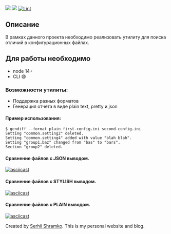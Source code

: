 <a href="https://codeclimate.com/github/Shramkoweb/frontend-project-lvl2/maintainability"><img src="https://api.codeclimate.com/v1/badges/8b6a6d577e7c7699a52f/maintainability" /></a> 
<a href="https://codeclimate.com/github/Shramkoweb/frontend-project-lvl2/test_coverage"><img src="https://api.codeclimate.com/v1/badges/8b6a6d577e7c7699a52f/test_coverage" /></a>
[![Lint](https://github.com/Shramkoweb/frontend-project-lvl2/workflows/Lint/badge.svg)](https://github.com/Shramkoweb/frontend-project-lvl2/actions?query=workflow%3ALint)

## Описание
В рамках данного проекта необходимо реализовать утилиту для поиска отличий в конфигурационных файлах.

## Для работы необходимо
 - node 14+
 - CLI  😄

### Возможности утилиты:

- Поддержка разных форматов
- Генерация отчета в виде plain text, pretty и json


#### Пример использования:

```shell script
$ gendiff --format plain first-config.ini second-config.ini
Setting "common.setting2" deleted.
Setting "common.setting4" added with value "blah blah".
Setting "group1.baz" changed from "bas" to "bars".
Section "group2" deleted.
```

#### Сравнение файлов с JSON выводом.

[![asciicast](https://asciinema.org/a/Mf12iQsBgMs3KtShNDxeY2t4S.svg)](https://asciinema.org/a/Mf12iQsBgMs3KtShNDxeY2t4S)

#### Сравнение файлов с STYLISH выводом.

[![asciicast](https://asciinema.org/a/l0lTgJzWPUOsGidSmaptSsiHj.svg)](https://asciinema.org/a/l0lTgJzWPUOsGidSmaptSsiHj)

#### Сравнение файлов с PLAIN выводом.

[![asciicast](https://asciinema.org/a/7q3RtpIpRTu6uEtIIrGgT32fb.svg)](https://asciinema.org/a/7q3RtpIpRTu6uEtIIrGgT32fb)

Created by [Serhii Shramko](https://shramko.dev/). This is my personal website and blog. 
